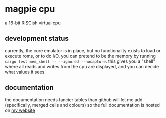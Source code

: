 # magpie cpu

a 16-bit RISCish virtual cpu

## development status

currently, the core emulator is in place, but no functionality exists to load or execute roms, or to do I/O. you can pretend to be the memory by running `cargo test mem_shell -- --ignored --nocapture`. this gives you a "shell" where all reads and writes from the cpu are displayed, and you can decide what values it sees.

## documentation

the documentation needs fancier tables than github will let me add (specifically, merged cells and colours) so the full documentation is hosted on [my website](https://ambylastname.xyz/magpie)
